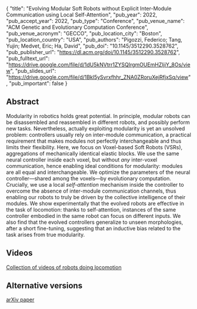 {
  "title": "Evolving Modular Soft Robots without Explicit Inter-Module Communication using Local Self-Attention",
  "pub_year": 2022,
  "pub_accept_year": 2022,
  "pub_type": "Conference",
  "pub_venue_name": "ACM Genetic and Evolutionary Computation Conference",
  "pub_venue_acronym": "GECCO",
  "pub_location_city": "Boston",
  "pub_location_country": "USA",
  "pub_authors": "Pigozzi, Federico; Tang, Yujin; Medvet, Eric; Ha, David",
  "pub_doi": "10.1145/3512290.3528762",
  "pub_publisher_url": "https://dl.acm.org/doi/10.1145/3512290.3528762",
  "pub_fulltext_url": "https://drive.google.com/file/d/1dU5kNVtrr1ZYSQIrgmOUEmHZIjiY_8Os/view",
  "pub_slides_url": "https://drive.google.com/file/d/1Bkl5ySvrxfhhr_ZNA0ZRoruXejRfjxSq/view",
  "pub_important": false
}

## Abstract
Modularity in robotics holds great potential. In principle, modular robots can be disassembled and reassembled in different robots, and possibly perform new tasks. Nevertheless, actually exploiting modularity is yet an unsolved problem: controllers usually rely on inter-module communication, a practical requirement that makes modules not perfectly interchangeable and thus limits their flexibility. Here, we focus on Voxel-based Soft Robots (VSRs), aggregations of mechanically identical elastic blocks. We use the same neural controller inside each voxel, but without *any* inter-voxel communication, hence enabling ideal conditions for modularity: modules are all equal and interchangeable. We optimize the parameters of the neural controller—shared among the voxels—by evolutionary computation. Crucially, we use a local *self-attention* mechanism inside the controller to overcome the absence of inter-module communication channels, thus enabling our robots to truly be driven by the collective intelligence of their modules. We show experimentally that the evolved robots are effective in the task of locomotion: thanks to self-attention, instances of the same controller embodied in the same robot can focus on different inputs. We also find that the evolved controllers generalize to unseen morphologies, after a short fine-tuning, suggesting that an inductive bias related to the task arises from true modularity.

## Videos
[Collection of videos of robots doing locomotion](https://softrobots.github.io/)

## Alternative versions
[arXiv paper](https://arxiv.org/abs/2204.06481)